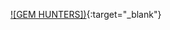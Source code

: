 [![GEM HUNTERS])]([http://www.youtube.com/watch?v=YOUR_VIDEO_ID](https://www.youtube.com/watch?v=i8_ssQm-79c)https://www.youtube.com/watch?v=i8_ssQm-79c){:target="_blank"}

